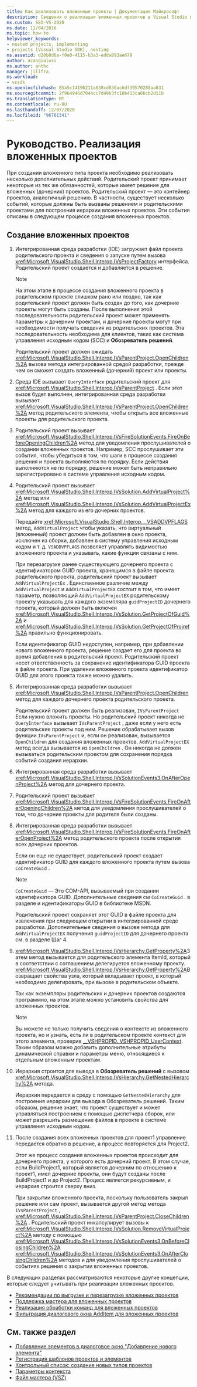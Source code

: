 ```yaml
---
title: Как реализовать вложенные проекты | Документация Майкрософт
description: Сведения о реализации вложенных проектов в Visual Studio путем вызова событий из решения и родительских проектов для построения иерархии проектов.
ms.custom: SEO-VS-2020
ms.date: 11/04/2016
ms.topic: how-to
helpviewer_keywords:
- nested projects, implementing
- projects [Visual Studio SDK], nesting
ms.assetid: d20b8d6a-f0e0-4115-b3a3-edda893ae678
author: acangialosi
ms.author: anthc
manager: jillfra
ms.workload:
- vssdk
ms.openlocfilehash: 85a5c14196211a638cd830ac6df39570288aa831
ms.sourcegitcommit: 2f964946d7044cc7d49b3fc10b413ca06cb2d11b
ms.translationtype: MT
ms.contentlocale: ru-RU
ms.lasthandoff: 12/07/2020
ms.locfileid: "96761341"
---
```

# <a name="how-to-implement-nested-projects"></a>Руководство. Реализация вложенных проектов

При создании вложенного типа проекта необходимо реализовать несколько дополнительных действий. Родительский проект принимает некоторые из тех же обязанностей, которые имеет решение для вложенных (дочерних) проектов. Родительский проект — это контейнер проектов, аналогичный решению. В частности, существует несколько событий, которые должны быть вызваны решением и родительскими проектами для построения иерархии вложенных проектов. Эти события описаны в следующем процессе создания вложенных проектов.

## <a name="create-nested-projects"></a>Создание вложенных проектов

1. Интегрированная среда разработки (IDE) загружает файл проекта родительского проекта и сведения о запуске путем вызова <xref:Microsoft.VisualStudio.Shell.Interop.IVsProjectFactory> интерфейса. Родительский проект создается и добавляется в решение.

    > [!NOTE]
    > На этом этапе в процессе создания вложенного проекта в родительском проекте слишком рано или поздно, так как родительский проект должен быть создан до того, как дочерние проекты могут быть созданы. После выполнения этой последовательности родительский проект может применять параметры к дочерним проектам, и дочерние проекты могут при необходимости получать сведения из родительских проектов. Эта последовательность необходима для клиентов, таких как система управления исходным кодом (SCC) и **Обозреватель решений**.

     Родительский проект должен ожидать <xref:Microsoft.VisualStudio.Shell.Interop.IVsParentProject.OpenChildren%2A> вызова метода интегрированной средой разработки, прежде чем он сможет создать вложенный (дочерний) проект или проекты.

2. Среда IDE вызывает `QueryInterface` родительский проект для <xref:Microsoft.VisualStudio.Shell.Interop.IVsParentProject> . Если этот вызов будет выполнен, интегрированная среда разработки вызывает <xref:Microsoft.VisualStudio.Shell.Interop.IVsParentProject.OpenChildren%2A> метод родительского элемента, чтобы открыть все вложенные проекты для родительского проекта.

3. Родительский проект вызывает <xref:Microsoft.VisualStudio.Shell.Interop.IVsFireSolutionEvents.FireOnBeforeOpeningChildren%2A> метод для уведомления прослушивателей о создании вложенных проектов. Например, SCC прослушивает эти события, чтобы убедиться в том, что шаги в процессе создания решения и проекта выполняются по порядку. Если действия выполняются не по порядку, решение может быть неправильно зарегистрировано в системе управления исходным кодом.

4. Родительский проект вызывает <xref:Microsoft.VisualStudio.Shell.Interop.IVsSolution.AddVirtualProject%2A> метод или <xref:Microsoft.VisualStudio.Shell.Interop.IVsSolution.AddVirtualProjectEx%2A> метод для каждого из его дочерних проектов.

     Передайте <xref:Microsoft.VisualStudio.Shell.Interop.__VSADDVPFLAGS> метод, `AddVirtualProject` чтобы указать, что виртуальный (вложенный) проект должен быть добавлен в окно проекта, исключен из сборки, добавлен в систему управления исходным кодом и т. д. `VSADDVPFLAGS` позволяет управлять видимостью вложенного проекта и указывать, какие функции связаны с ним.

     При перезагрузке ранее существующего дочернего проекта с идентификатором GUID проекта, хранящимся в файле проекта родительского проекта, родительский проект вызывает `AddVirtualProjectEx` . Единственное различие между `AddVirtualProject` и `AddVirtualProjectEX` состоит в том, что имеет параметр, позволяющий `AddVirtualProjectEX` родительскому проекту указывать для каждого экземпляра `guidProjectID` дочернего проекта, который должен быть включен <xref:Microsoft.VisualStudio.Shell.Interop.IVsSolution.GetProjectOfGuid%2A> и <xref:Microsoft.VisualStudio.Shell.Interop.IVsSolution.GetProjectOfProjref%2A> правильно функционировать.

     Если идентификатор GUID недоступен, например, при добавлении нового вложенного проекта, решение создает его для проекта во время добавления в родительский проект. Родительский проект несет ответственность за сохранение идентификатора GUID проекта в файле проекта. При удалении вложенного проекта идентификатор GUID для этого проекта также можно удалить.

5. Интегрированная среда разработки вызывает <xref:Microsoft.VisualStudio.Shell.Interop.IVsParentProject.OpenChildren> метод для каждого дочернего проекта родительского проекта.

     Родительский проект должен быть реализован, `IVsParentProject` Если нужно вложить проекты. Но родительский проект никогда не `QueryInterface` вызывает `IVsParentProject` , даже если у него есть родительские проекты под ним. Решение обрабатывает вызов функции `IVsParentProject` и, если он реализован, вызывается `OpenChildren` для создания вложенных проектов. `AddVirtualProjectEX` метод всегда вызывается из `OpenChildren` . Он никогда не должен вызываться родительским проектом для сохранения порядка событий создания иерархии.

6. Интегрированная среда разработки вызывает <xref:Microsoft.VisualStudio.Shell.Interop.IVsSolutionEvents3.OnAfterOpenProject%2A> метод для дочернего проекта.

7. Родительский проект вызывает <xref:Microsoft.VisualStudio.Shell.Interop.IVsFireSolutionEvents.FireOnAfterOpeningChildren%2A> метод для уведомления прослушивателей о том, что дочерние проекты для родителя были созданы.

8. Интегрированная среда разработки вызывает <xref:Microsoft.VisualStudio.Shell.Interop.IVsFireSolutionEvents.FireOnAfterOpenProject%2A> метод родительского проекта после открытия всех дочерних проектов.

     Если он еще не существует, родительский проект создает идентификатор GUID для каждого вложенного проекта путем вызова `CoCreateGuid` .

    > [!NOTE]
    > `CoCreateGuid` — Это COM-API, вызываемый при создании идентификатора GUID. Дополнительные сведения см `CoCreateGuid` . в разделе и идентификаторы GUID в библиотеке MSDN.

     Родительский проект сохраняет этот GUID в файле проекта для извлечения при следующем открытии в интегрированной среде разработки. Дополнительные сведения о вызове метода для `AddVirtualProjectEX` получения `guidProjectID` для дочернего проекта см. в разделе Шаг 4.

9. <xref:Microsoft.VisualStudio.Shell.Interop.IVsHierarchy.GetProperty%2A>Затем метод вызывается для родительского элемента ItemId, который в соответствии с соглашением делегируется вложенному проекту. <xref:Microsoft.VisualStudio.Shell.Interop.IVsHierarchy.GetProperty%2A>Возвращает свойства узла, который вкладывает проект, в который необходимо делегировать, при вызове в родительском объекте.

     Так как экземпляры родительских и дочерних проектов создаются программно, на этом этапе можно установить свойства для вложенных проектов.

    > [!NOTE]
    > Вы можете не только получить сведения о контексте из вложенного проекта, но и узнать, есть ли в родительском проекте контекст для этого элемента, проверив [__VSHPROPID. VSHPROPID_UserContext](<xref:Microsoft.VisualStudio.Shell.Interop.__VSHPROPID.VSHPROPID_UserContext>). Таким образом можно добавить дополнительные атрибуты динамической справки и параметры меню, относящиеся к отдельным вложенным проектам.

10. Иерархия строится для вывода в **Обозреватель решений** с вызовом <xref:Microsoft.VisualStudio.Shell.Interop.IVsHierarchy.GetNestedHierarchy%2A> метода.

     Иерархия передается в среду с помощью `GetNestedHierarchy` для построения иерархии для вывода в Обозреватель решений. Таким образом, решение знает, что проект существует и может управляться построением с помощью диспетчера сборок, или может разрешить размещение файлов в проекте в системе управления исходным кодом.

11. После создания всех вложенных проектов для проект1 управление передается обратно в решение, а процесс повторяется для Project2.

     Этот же процесс создания вложенных проектов происходит для дочернего проекта, у которого есть дочерний проект. В этом случае, если BuildProject1, который является дочерним по отношению к проект1, имел дочерние проекты, они будут созданы после BuildProject1 и до Project2. Процесс является рекурсивным, и иерархия строится сверху вниз.

     При закрытии вложенного проекта, поскольку пользователь закрыл решение или сам проект, вызывается другой метод метода `IVsParentProject` , <xref:Microsoft.VisualStudio.Shell.Interop.IVsParentProject.CloseChildren%2A> . Родительский проект инкапсулирует вызовы к <xref:Microsoft.VisualStudio.Shell.Interop.IVsSolution.RemoveVirtualProject%2A> методу с помощью <xref:Microsoft.VisualStudio.Shell.Interop.IVsSolutionEvents3.OnBeforeClosingChildren%2A> <xref:Microsoft.VisualStudio.Shell.Interop.IVsSolutionEvents3.OnAfterClosingChildren%2A> методов и для уведомления прослушивателей о событиях решения о закрытии вложенных проектов.

В следующих разделах рассматриваются некоторые другие концепции, которые следует учитывать при реализации вложенных проектов.

- [Рекомендации по выгрузке и перезагрузке вложенных проектов](../../extensibility/internals/considerations-for-unloading-and-reloading-nested-projects.md)
- [Поддержка мастера для вложенных проектов](../../extensibility/internals/wizard-support-for-nested-projects.md)
- [Реализация обработки команд для вложенных проектов](../../extensibility/internals/implementing-command-handling-for-nested-projects.md)
- [Фильтрация диалогового окна AddItem для вложенных проектов](../../extensibility/internals/filtering-the-additem-dialog-box-for-nested-projects.md)

## <a name="see-also"></a>См. также раздел

- [Добавление элементов в диалоговое окно "Добавление нового элемента"](../../extensibility/internals/adding-items-to-the-add-new-item-dialog-boxes.md)
- [Регистрация шаблонов проектов и элементов](../../extensibility/internals/registering-project-and-item-templates.md)
- [Контрольный список: создание новых типов проектов](../../extensibility/internals/checklist-creating-new-project-types.md)
- [Параметры контекста](../../extensibility/internals/context-parameters.md)
- [Файл мастера (VSZ)](../../extensibility/internals/wizard-dot-vsz-file.md)
